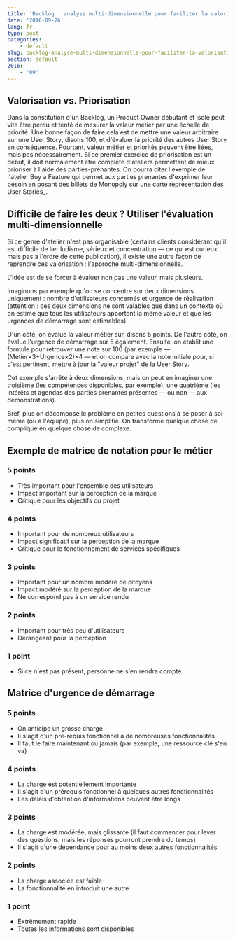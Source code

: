 ```yaml
---
title: 'Backlog : analyse multi-dimensionnelle pour faciliter la valorisation des User Stories'
date: '2016-09-26'
lang: fr
type: post
categories:
    - default
slug: backlog-analyse-multi-dimensionnelle-pour-faciliter-la-valorisation-des-us
section: default
2016:
    - '09'
---
```


## Valorisation vs. Priorisation

Dans la constitution d'un <span lang="en">Backlog</span>, un <span lang="en">Product Owner</span> débutant et isolé peut vite être perdu et tenté de mesurer la valeur métier par une échelle de priorité. Une bonne façon de faire cela est de mettre une valeur arbitraire sur une <span lang="en">User Story</span>, disons 100, et d'évaluer la priorité des autres <span lang="en">User Story</span> en conséquence. Pourtant, valeur métier et priorités peuvent être liées, mais pas nécessairement. Si ce premier exercice de priorisation est un début, il doit normalement être complété d'ateliers permettant de mieux prioriser à l'aide des parties-prenantes. On pourra citer l'exemple de l'atelier <span lang="en">Buy a Feature</span> qui permet aux parties prenantes d'exprimer leur besoin en posant des billets de Monopoly sur une carte représentation des <span lang="en">User Stories_.

## Difficile de faire les deux ? Utiliser l'évaluation multi-dimensionnelle

Si ce genre d'atelier n'est pas organisable (certains clients considérant qu'il est difficile de lier ludisme, sérieux et concentration — ce qui est curieux mais pas à l'ordre de cette publication), il existe une autre façon de reprendre ces valorisation : l'approche multi-dimensionnelle. 

L'idée est de se forcer à évaluer non pas une valeur, mais plusieurs. 

Imaginons par exemple qu'on se concentre sur deux dimensions uniquement : nombre d'utilisateurs concernés et urgence de réalisation (attention : ces deux dimensions ne sont valables que dans un contexte où on estime que tous les utilisateurs apportent la même valeur et que les urgences de démarrage sont estimables).

D'un côté, on évalue la valeur métier sur, disons 5 points. De l'autre côté, on évalue l'urgence de démarrage sur 5 également. Ensuite, on établit une formule pour retrouver une note sur 100 (par exemple — (Métier&times;3+Urgence&times;2)&times;4 — et on compare avec la note initiale pour, si c'est pertinent, mettre à jour la "valeur projet" de la <span lang="en">User Story</span>.

Cet exemple s'arrête à deux dimensions, mais on peut en imaginer une troisième (les compétences disponibles, par exemple), une quatrième (les intérêts et agendas des parties prenantes présentes — ou non — aux démonstrations).

Bref, plus on décompose le problème en petites questions à se poser à soi-même (ou à l'équipe), plus on simplifie. On transforme quelque chose de compliqué en quelque chose de complexe.

## Exemple de matrice de notation pour le métier

### 5 points 

* Très important pour l'ensemble des utilisateurs 
* Impact important sur la perception de la marque
* Critique pour les objectifs du projet

### 4 points

* Important pour de nombreux utilisateurs 
* Impact significatif sur la perception de la marque 
* Critique pour le fonctionnement de services spécifiques

### 3 points 

* Important pour un nombre modéré de citoyens 
* Impact modéré sur la perception de la marque  
* Ne correspond pas à un service rendu

### 2 points

* Important pour très peu d'utilisateurs
* Dérangeant pour la perception

### 1 point

* Si ce n'est pas présent, personne ne s'en rendra compte

## Matrice d'urgence de démarrage

### 5 points 

* On anticipe un grosse charge 
* Il s'agit d'un pré-requis fonctionnel à de nombreuses fonctionnalités 
* Il faut le faire maintenant ou jamais (par exemple, une ressource clé s'en va) 

### 4 points 

* La charge est potentiellement importante 
* Il s'agit d'un prérequis fonctionnel à quelques autres fonctionnalités 
* Les délais d'obtention d'informations peuvent être longs

### 3 points 

* La charge est modérée, mais glissante (il faut commencer pour lever des questions, mais les réponses pourront prendre du temps)
* Il s'agit d'une dépendance pour au moins deux autres fonctionnalités 

### 2 points 

* La charge associée est faible
* La fonctionnalité en introduit une autre

### 1 point

* Extrêmement rapide 
* Toutes les informations sont disponibles